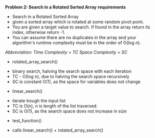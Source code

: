**Problem 2: Search in a Rotated Sorted Array**
**requirements**
- Search in a Rotated Sorted Array
- given a sorted array which is rotated at some random pivot point.
- You are given a target value to search. If found in the array return its index, otherwise return -1.
- You can assume there are no duplicates in the array and your algorithm's runtime complexity must be in the order of O(log n).


_Abbreviation:_
_Time Complexity = TC_
_Space Complexity = SC_


* rotated_array_search()
- binary search, halving the search space with each iteration
- TC - O(log n), due to halving the search space recursively
- SC is constant O(1), as the space for variables does not change

* linear_search()
- iterate trough the input list
- TC is O(n), n is length of the list traversed.
- SC is O(1), as the search space does not increase in size

* test_function()
- calls linear_search() + rotated_array_search()
